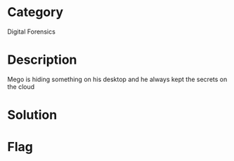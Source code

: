 # Category
Digital Forensics
# Description
Mego is hiding something on his desktop and he always kept the secrets on the cloud
# Solution 

# Flag